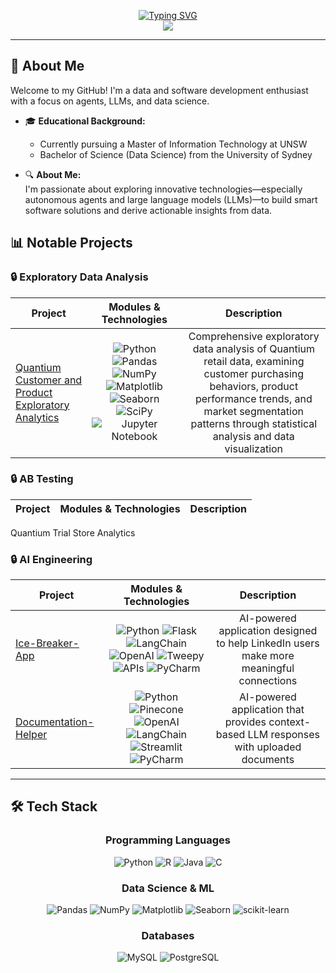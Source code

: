 <p align="center">
<a href="https://github.com/shaunzlim0123">
    <img src="https://readme-typing-svg.demolab.com?font=Cooper+Black&weight=50&duration=2000&pause=120&color=75EBD3&background=0A221F00&center=true&multiline=true&width=435&height=100&lines=Shaun+Lim;Data+Scientist+%7C+AI+Engineer;Data+Engineer+%7C+Data+Analyst" alt="Typing SVG" />
</a>
  
<br/>

<a href="https://www.linkedin.com/in/shaun-lim-a2848928a/">
    <img src="https://img.shields.io/badge/-Linkedin-blue?style=flat-square&logo=linkedin">
</a>

---

## 👋 About Me

Welcome to my GitHub! I'm a data and software development enthusiast with a focus on agents, LLMs, and data science.

- 🎓 **Educational Background:**   
  - Currently pursuing a Master of Information Technology at UNSW
  - Bachelor of Science (Data Science) from the University of Sydney

- 🔍 **About Me:**  
  I'm passionate about exploring innovative technologies—especially autonomous agents and large language models (LLMs)—to build smart software solutions and derive actionable insights from data.

## 📊 Notable Projects

### 🔒 Exploratory Data Analysis

| Project | Modules & Technologies | Description |
| :-: | :-: | :-: |
| <p align="left">[Quantium Customer and Product Exploratory Analytics](https://github.com/shaunzlim0123/Exploratory-Analysis-of-Quantium-Retail-Products-Customers) </p> | ![Python](https://img.shields.io/badge/python-3670A0?style=flat-square&logo=python&logoColor=ffdd54) ![Pandas](https://img.shields.io/badge/pandas-%23150458.svg?style=flat-square&logo=pandas&logoColor=white) ![NumPy](https://img.shields.io/badge/numpy-%23013243.svg?style=flat-square&logo=numpy&logoColor=white) ![Matplotlib](https://img.shields.io/badge/Matplotlib-%23ffffff.svg?style=flat-square&logo=Matplotlib&logoColor=black) ![Seaborn](https://img.shields.io/badge/seaborn-%234c72b0.svg?style=flat-square&logo=seaborn&logoColor=white) ![SciPy](https://img.shields.io/badge/SciPy-%230C55A5.svg?style=flat-square&logo=scipy&logoColor=%white) ![Jupyter Notebook](https://img.shields.io/badge/jupyter%20notebook-%23FA0F00.svg?style=flat-square&logo=jupyter&logoColor=white) | Comprehensive exploratory data analysis of Quantium retail data, examining customer purchasing behaviors, product performance trends, and market segmentation patterns through statistical analysis and data visualization 


### 🔒 AB Testing
| Project | Modules & Technologies | Description |
| :-: | :-: | :-: |
Quantium Trial Store Analytics

### 🔒 AI Engineering

| Project | Modules & Technologies | Description |
| :-: | :-: | :-: |
| <p align="left">[Ice-Breaker-App](https://github.com/shaunzlim0123/ice-breaker-app) </p> | ![Python](https://img.shields.io/badge/python-3670A0?style=flat-square&logo=python&logoColor=ffdd54) ![Flask](https://img.shields.io/badge/flask-%23000.svg?style=flat-square&logo=flask&logoColor=white) ![LangChain](https://img.shields.io/badge/langchain-1C3C3C?style=flat-square&logo=langchain&logoColor=white) ![OpenAI](https://img.shields.io/badge/OpenAI-412991?style=flat-square&logo=openai&logoColor=white) ![Tweepy](https://img.shields.io/badge/Tweepy-1DA1F2?style=flat-square&logo=twitter&logoColor=white) ![APIs](https://img.shields.io/badge/APIs-FF6B6B?style=flat-square&logo=api&logoColor=white) ![PyCharm](https://img.shields.io/badge/pycharm-143?style=flat-square&logo=pycharm&logoColor=black&color=black&labelColor=green) | AI-powered application designed to help LinkedIn users make more meaningful connections |
| <p align="left">[Documentation-Helper](https://github.com/shaunzlim0123/streamlit-documentation-helper) </p> | ![Python](https://img.shields.io/badge/python-3670A0?style=flat-square&logo=python&logoColor=ffdd54) ![Pinecone](https://img.shields.io/badge/pinecone-000000?style=flat-square&logo=pinecone&logoColor=white) ![OpenAI](https://img.shields.io/badge/OpenAI-412991?style=flat-square&logo=openai&logoColor=white) ![LangChain](https://img.shields.io/badge/langchain-1C3C3C?style=flat-square&logo=langchain&logoColor=white) ![Streamlit](https://img.shields.io/badge/Streamlit-FF4B4B?style=flat-square&logo=streamlit&logoColor=white) ![PyCharm](https://img.shields.io/badge/pycharm-143?style=flat-square&logo=pycharm&logoColor=black&color=black&labelColor=green)| AI-powered application that provides context-based LLM responses with uploaded documents |

---

## 🛠️ Tech Stack

<div align="center">

### Programming Languages
![Python](https://img.shields.io/badge/python-3670A0?style=for-the-badge&logo=python&logoColor=ffdd54)
![R](https://img.shields.io/badge/r-%23276DC3.svg?style=for-the-badge&logo=r&logoColor=white)
![Java](https://img.shields.io/badge/java-%23ED8B00.svg?style=for-the-badge&logo=openjdk&logoColor=white)
![C](https://img.shields.io/badge/c-%2300599C.svg?style=for-the-badge&logo=c&logoColor=white)

### Data Science & ML
![Pandas](https://img.shields.io/badge/pandas-%23150458.svg?style=for-the-badge&logo=pandas&logoColor=white)
![NumPy](https://img.shields.io/badge/numpy-%23013243.svg?style=for-the-badge&logo=numpy&logoColor=white)
![Matplotlib](https://img.shields.io/badge/Matplotlib-%23ffffff.svg?style=for-the-badge&logo=Matplotlib&logoColor=black)
![Seaborn](https://img.shields.io/badge/Seaborn-%23009688.svg?style=for-the-badge&logo=seaborn&logoColor=white)
![scikit-learn](https://img.shields.io/badge/scikit--learn-%23F7931E.svg?style=for-the-badge&logo=scikit-learn&logoColor=white)

### Databases
![MySQL](https://img.shields.io/badge/mysql-%2300f.svg?style=for-the-badge&logo=mysql&logoColor=white)
![PostgreSQL](https://img.shields.io/badge/postgresql-%23316192.svg?style=for-the-badge&logo=postgresql&logoColor=white)

</div>
